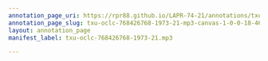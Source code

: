 ```yaml
---
annotation_page_uri: https://rpr88.github.io/LAPR-74-21/annotations/txu-oclc-768426768-1973-21-mp3-canvas-1-0-0-18-46.json
annotation_page_slug: txu-oclc-768426768-1973-21-mp3-canvas-1-0-0-18-46
layout: annotation_page
manifest_label: txu-oclc-768426768-1973-21.mp3

---
```

